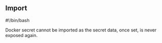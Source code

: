 

## Import

#!/bin/bash

Docker secret cannot be imported as the secret data, once set, is never exposed again.

